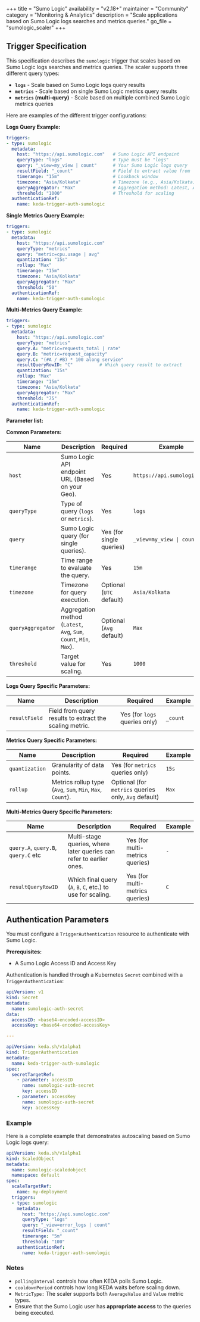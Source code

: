 +++
title = "Sumo Logic"
availability = "v2.18+"
maintainer = "Community"
category = "Monitoring & Analytics"
description = "Scale applications based on Sumo Logic logs searches and metrics queries."
go_file = "sumologic_scaler"
+++

## Trigger Specification

This specification describes the `sumologic` trigger that scales based on Sumo Logic logs searches and metrics queries. The scaler supports three different query types:

- **`logs`** - Scale based on Sumo Logic logs query results
- **`metrics`** - Scale based on single Sumo Logic metrics query results  
- **`metrics` (multi-query)** - Scale based on multiple combined Sumo Logic metrics queries

Here are examples of the different trigger configurations:

**Logs Query Example:**
```yaml
triggers:
- type: sumologic
  metadata:
    host: "https://api.sumologic.com"   # Sumo Logic API endpoint
    queryType: "logs"                   # Type must be "logs"
    query: "_view=my_view | count"      # Your Sumo Logic logs query
    resultField: "_count"               # Field to extract value from
    timerange: "15m"                    # Lookback window
    timezone: "Asia/Kolkata"            # Timezone (e.g., Asia/Kolkata)
    queryAggregator: "Max"              # Aggregation method: Latest, Avg, Sum, Count, Min, Max
    threshold: "1000"                   # Threshold for scaling
  authenticationRef:
    name: keda-trigger-auth-sumologic
```

**Single Metrics Query Example:**
```yaml
triggers:
- type: sumologic
  metadata:
    host: "https://api.sumologic.com"
    queryType: "metrics"
    query: "metric=cpu.usage | avg"
    quantization: "15s"
    rollup: "Max"
    timerange: "15m"
    timezone: "Asia/Kolkata"
    queryAggregator: "Max"
    threshold: "50"
  authenticationRef:
    name: keda-trigger-auth-sumologic
```

**Multi-Metrics Query Example:**
```yaml
triggers:
- type: sumologic
  metadata:
    host: "https://api.sumologic.com"
    queryType: "metrics"
    query.A: "metric=requests_total | rate"
    query.B: "metric=request_capacity"
    query.C: "(#A / #B) * 100 along service"
    resultQueryRowID: "C"          # Which query result to extract
    quantization: "15s"
    rollup: "Max"
    timerange: "15m"
    timezone: "Asia/Kolkata"
    queryAggregator: "Max"
    threshold: "75"
  authenticationRef:
    name: keda-trigger-auth-sumologic
```

**Parameter list:**

**Common Parameters:**

| Name             | Description                                                        | Required                   | Example                                 |
|------------------|--------------------------------------------------------------------|----------------------------|-----------------------------------------|
| `host`             | Sumo Logic API endpoint URL (Based on your Geo).                                        | Yes                        | `https://api.sumologic.com`               |
| `queryType`        | Type of query (`logs` or `metrics`).                                                     | Yes                        | `logs`                                    |
| `query`            | Sumo Logic query (for single queries).                                                     | Yes (for single queries)                        | `_view=my_view \| count`                         |
| `timerange`        | Time range to evaluate the query.                        | Yes                        | `15m`                                      |
| `timezone`         | Timezone for query execution.                                       | Optional (`UTC` default)                        | `Asia/Kolkata`                            |
| `queryAggregator`  | Aggregation method (`Latest`, `Avg`, `Sum`, `Count`, `Min`, `Max`).                             | Optional (`Avg` default)     | `Max`                                     |
| `threshold`        | Target value for scaling.                                           | Yes                        | `1000`                                    |

**Logs Query Specific Parameters:**

| Name             | Description                                                        | Required                   | Example                                 |
|------------------|--------------------------------------------------------------------|----------------------------|-----------------------------------------|
| `resultField`      | Field from query results to extract the scaling metric.            | Yes (for `logs` queries only)                       | `_count`                                  |

**Metrics Query Specific Parameters:**

| Name           | Description                                                        | Required | Example |
|----------------|--------------------------------------------------------------------|----------|---------|
| `quantization`   | Granularity of data points.                             | Yes (for `metrics` queries only)     | `15s`      |
| `rollup`         | Metrics rollup type (`Avg`, `Sum`, `Min`, `Max`, `Count`).                          | Optional (for `metrics` queries only, `Avg` default)      | `Max`     |

**Multi-Metrics Query Specific Parameters:**

| Name               | Description                                                              | Required | Example |
|--------------------|--------------------------------------------------------------------------|----------|---------|
| `query.A`, `query.B`, `query.C` etc | Multi-stage queries, where later queries can refer to earlier ones.    | Yes (for multi-metrics queries)      | `-` |
| `resultQueryRowID`   | Which final query (`A`, `B`, `C`, etc.) to use for scaling.                   | Yes (for multi-metrics queries)     | `C`       |

## Authentication Parameters

You must configure a `TriggerAuthentication` resource to authenticate with Sumo Logic.

**Prerequisites:**
- A Sumo Logic Access ID and Access Key

Authentication is handled through a Kubernetes `Secret` combined with a `TriggerAuthentication`:

```yaml
apiVersion: v1
kind: Secret
metadata:
  name: sumologic-auth-secret
data:
  accessID: <base64-encoded-accessID>
  accessKey: <base64-encoded-accessKey>

---

apiVersion: keda.sh/v1alpha1
kind: TriggerAuthentication
metadata:
  name: keda-trigger-auth-sumologic
spec:
  secretTargetRef:
    - parameter: accessID
      name: sumologic-auth-secret
      key: accessID
    - parameter: accessKey
      name: sumologic-auth-secret
      key: accessKey
```

### Example

Here is a complete example that demonstrates autoscaling based on Sumo Logic logs query:

```yaml
apiVersion: keda.sh/v1alpha1
kind: ScaledObject
metadata:
  name: sumologic-scaledobject
  namespace: default
spec:
  scaleTargetRef:
    name: my-deployment
  triggers:
  - type: sumologic
    metadata:
      host: "https://api.sumologic.com"
      queryType: "logs"
      query: "_view=error_logs | count"
      resultField: "_count"
      timerange: "5m"
      threshold: "100"
    authenticationRef:
      name: keda-trigger-auth-sumologic
```

### Notes

- `pollingInterval` controls how often KEDA polls Sumo Logic.
- `cooldownPeriod` controls how long KEDA waits before scaling down.
- `MetricType:` The scaler supports both `AverageValue` and `Value` metric types.
- Ensure that the Sumo Logic user has **appropriate access** to the queries being executed.


